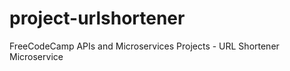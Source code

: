 # project-urlshortener

FreeCodeCamp APIs and Microservices Projects - URL Shortener Microservice
 
